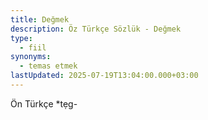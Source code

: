 ```yaml
---
title: Değmek
description: Öz Türkçe Sözlük - Değmek
type:
  - fiil
synonyms:
  - temas etmek
lastUpdated: 2025-07-19T13:04:00.000+03:00
---
```

Ön Türkçe \*tẹg-
